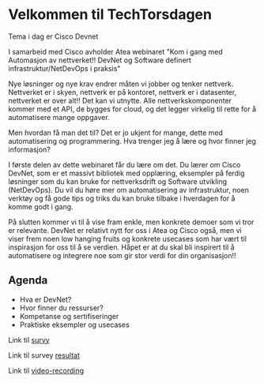 # Velkommen til TechTorsdagen

Tema i dag er Cisco Devnet

I samarbeid med Cisco avholder Atea webinaret "Kom i gang med Automasjon av nettverket!! DevNet og Software definert infrastruktur/NetDevOps i praksis"


Nye løsninger og nye krav endrer måten vi jobber og tenker nettverk. Nettverket er i skyen, nettverk er på kontoret, nettverk er i datasenter, nettverket er over alt!! Det kan vi utnytte. Alle nettverkskomponenter kommer med et API, de bygges for cloud, og det legger virkelig til rette for å automatisere mange oppgaver.

Men hvordan få man det til? Det er jo ukjent for mange, dette med automatisering og programmering. Hva trenger jeg å lære og hvor finner jeg informasjon?

I første delen av dette webinaret får du lære om det. Du lærer om Cisco DevNet, som er et massivt bibliotek med opplæring, eksempler på ferdig løsninger som du kan bruke for nettverksdrift og Software utvikling (NetDevOps). Du vil du høre mer om automatisering av infrastruktur, noen verktøy og få gode tips og triks du kan bruke tilbake i hverdagen for å komme godt i gang.

På slutten kommer vi til å vise fram enkle, men konkrete demoer som vi tror er relevante. DevNet er relativt nytt for oss i Atea og Cisco også, men vi viser frem noen low hanging fruits og konkrete usecases som har vært til inspirasjon for oss til å se verdien. Håpet er at du skal bli inspirert til å automatisere og integrere noe som gir stor verdi for din organisasjon!!

## Agenda

* Hva er DevNet?
* Hvor finner du ressurser? 
* Kompetanse og sertifiseringer 
* Praktiske eksempler og usecases 


 


Link til [survy](https://forms.office.com/Pages/ResponsePage.aspx?id=ZxD1ZWV9qUq5lkzEOg1xERc4OOGptWRFucuxYHXBlyxURDEzOERGTzMzUzY3QzNBNzBaN1hIT1FNQy4u)


Link til survey [resultat]()


Link til [video-recording]()
